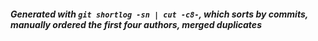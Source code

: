 ##### Generated with `git shortlog -sn | cut -c8-`, which sorts by commits, manually ordered the first four authors, merged duplicates

